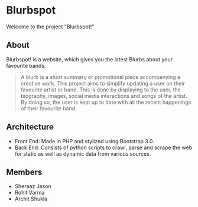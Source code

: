 Blurbspot
=========

Welcome to the project "Blurbspot!"

About
-----
Blurbspot! is a website, which gives you the latest Blurbs about your favourite bands. 
> A blurb is a short summary or promotional piece accompanying a creative work. 
This project aims to simplify updating a user on their favourite artist or band. 
This is done by displaying to the user, the biography, images, social media interactions and songs of the artist. 
By doing so, the user is kept up to date with all the recent happenings of their favourite band.

Architecture
------------
* Front End: Made in PHP and stylized using Bootstrap 3.0.
* Back End: Consists of python scripts to crawl, parse and scrape the web for static as well as dynamic data from various sources.


Members
-------
* Sheraaz Jason
* Rohit Varma
* Archit Shukla
